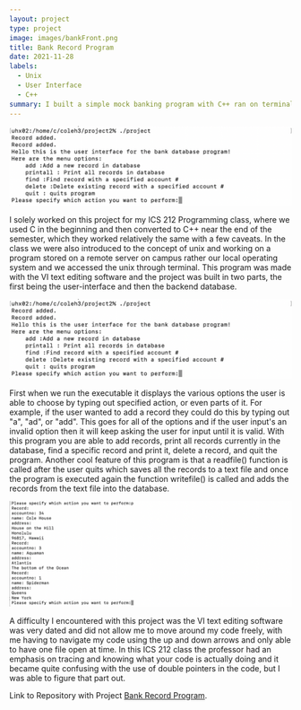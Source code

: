 ```yaml
---
layout: project
type: project
image: images/bankFront.png
title: Bank Record Program
date: 2021-11-28
labels:
  - Unix
  - User Interface
  - C++
summary: I built a simple mock banking program with C++ ran on terminal
---
```


<img class="ui medium right floated rounded image" src="/images/bankUI.png">

I solely worked on this project for my ICS 212 Programming class, where we used C in the beginning and then converted to C++ near the end of the semester, which they worked relatively the same with a few caveats. In the class we were also introduced to the concept of unix and working on a program stored on a remote server on campus rather our local operating system and we accessed the unix through terminal. This program was made with the VI text editing software and the project was built in two parts, the first being the user-interface and then the backend database.

<img class="ui medium right floated rounded image" src="/images/bankUI.png">

First when we run the executable it displays the various options the user is able to choose by typing out specified action, or even parts of it. For example, if the user wanted to add a record they could do this by typing out "a", "ad", or "add". This goes for all of the options and if the user input's an invalid option then it will keep asking the user for input until it is valid. With this program you are able to add records, print all records currently in the database, find a specific record and print it, delete a record, and quit the program. Another cool feature of this program is that a readfile() function is called after the user quits which saves all the records to a text file and once the program is executed again the function writefile() is called and adds the records from the text file into the database.

<img class="ui medium right floated rounded image" src="/images/bankRecords.png">

A difficulty I encountered with this project was the VI text editing software was very dated and did not allow me to move around my code freely, with me having to navigate my code using the up and down arrows and only able to have one file open at time. In this ICS 212 class the professor had an emphasis on tracing and knowing what your code is actually doing and it became quite confusing with the use of double pointers in the code, but I was able to figure that part out.

Link to Repository with Project [Bank Record Program](https://github.com/Cole-House/Banking-Software-on-Unix).

